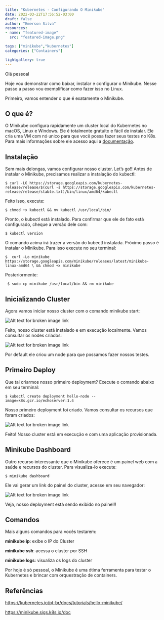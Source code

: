 ```yaml
---
title: "Kubernetes - Configurando O Minikube"
date: 2022-03-22T17:56:52-03:00
draft: false
author: "Emerson Silva"
resources:
- name: "featured-image"
  src: "featured-image.png"

tags: ["minikube","kubernetes"]
categories: ["Containers"]

lightgallery: true
---
```


Olá pessoal

Hoje vou demonstrar como baixar, instalar e configurar o Minikube. Nesse passo a passo vou exemplificar como fazer isso no Linux.


Primeiro, vamos entender o que é exatamente o Minikube.

## O que é?

O Minikube configura rapidamente um cluster local do Kubernetes no macOS, Linux e Windows. Ele é totalmente gratuito e fácil de instalar. Ele cria uma VM com nó unico para que você possa fazer seus testes no K8s. Para mais informações sobre ele acesso aqui a [documentação](https://minikube.sigs.k8s.io/docs/).

## Instalação

Sem mais delongas, vamos configurar nosso cluster. Let’s go!!
Antes de instalar o Minikube, precisamos realizar a instalação do kubectl:


```$ curl -LO https://storage.googleapis.com/kubernetes-release/release/$(curl -s https://storage.googleapis.com/kubernetes-release/release/stable.txt)/bin/linux/amd64/kubectl```


Feito isso, execute:


```$ chmod +x kubectl && mv kubectl /usr/local/bin/```


Pronto, o kubectl está instalado. Para confirmar que ele de fato está configurado, cheque a versão dele com:


```$ kubectl version```

O comando acima irá trazer a versão do kubectl instalada.
Próximo passo é instalar o Minikube. Para isso execute no seu terminal:

``` $  curl -Lo minikube https://storage.googleapis.com/minikube/releases/latest/minikube-linux-amd64 \ && chmod +x minikube ```

Posteriormente:

``` $ sudo cp minikube /usr/local/bin && rm minikube```

## Inicializando Cluster

Agora vamos iniciar nosso cluster com o comando minikube start:

![Alt text for broken image link](minikube-start.png)

Feito, nosso cluster está instalado e em execução localmente. Vamos consultar os nodes criados:

![Alt text for broken image link](minikube-nodes.png)

Por default ele criou um node para que possamos fazer nossos testes. 


## Primeiro Deploy


Que tal criarmos nosso primeiro deployment? Execute o comando abaixo em seu terminal:

``` $ kubectl create deployment hello-node --image=k8s.gcr.io/echoserver:1.4 ```


Nosso primeiro deployment foi criado. Vamos consultar os recursos que foram criados:

![Alt text for broken image link](minikube-deploy.png)


Feito! Nosso cluster está em execução e com uma aplicação provisionada.

## Minikube Dashboard

Outro recurso interessante que o Minikube oferece é um painel web com a saúde e recursos do cluster. Para visualiza-lo execute:


```$ minikube dashboard```

Ele vai gerar um link do painel do cluster, acesse em seu navegador:


![Alt text for broken image link](minikube-dashboard.png)



Veja, nosso deployment está sendo exibido no painel!!


## Comandos 

Mais alguns comandos para vocês testarem:


**minikube ip**: exibe o IP do Cluster


**minikube ssh**: acessa o cluster por SSH


**minikube logs**: visualiza os logs do cluster


Por hoje é só pessoal, o Minikube é uma ótima ferramenta para testar o Kubernetes e brincar com orquestração de containers.

## Referências

https://kubernetes.io/pt-br/docs/tutorials/hello-minikube/

https://minikube.sigs.k8s.io/doc


<div id="giscus-comments">
  <script src="https://giscus.app/client.js"
          data-repo="silvemerson/emerson-silva-blog"
          data-repo-id="R_kgDONTalJA"
          data-category="General"
          data-category-id="DIC_kwDONTalJM4CkhmM"
          data-mapping="pathname"
          data-strict="0"
          data-reactions-enabled="1"
          data-emit-metadata="1"
          data-input-position="top"
          data-theme="dark"
          data-lang="pt"
          data-loading="lazy"
          crossorigin="anonymous"
          async>
  </script>
</div>